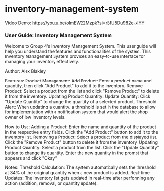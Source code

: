 # inventory-management-system

Video Demo:
https://youtu.be/olmEW22Mzpk?si=rBfU5Du982e-xIYY


### User Guide: Inventory Management System
Welcome to Group 4’s Inventory Management System. This user guide will help you understand the features and functionalities of the system. This Inventory Management System provides an easy-to-use interface for managing your inventory effectively.

Author: Alex Blakley

Features:
Product Management:
Add Product: Enter a product name and quantity, then click "Add Product" to add it to the inventory.
Remove Product: Select a product from the list and click "Remove Product" to delete it from the inventory.
Updating Product Quantity:
Update Quantity: Click "Update Quantity" to change the quantity of a selected product.
Threshold Alert: When updating a quantity, a threshold is set in the database to allow for implementation with a notification system that would alert the shop owner of low inventory levels.

How to Use:
Adding a Product:
Enter the name and quantity of the product in the respective entry fields.
Click the "Add Product" button to add it to the inventory list.
Removing a Product:
Select a product from the displayed list.
Click the "Remove Product" button to delete it from the inventory.
Updating Product Quantity:
Select a product from the list.
Click the "Update Quantity" button to change its quantity.
Enter the new quantity in the prompt that appears and click "Okay."

Notes:
Threshold Calculation: The system automatically sets the threshold at 34% of the original quantity when a new product is added.
Real-time Updates: The inventory list gets updated in real-time after performing any action (addition, removal, or quantity update).
